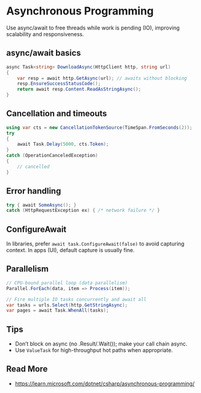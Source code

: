 # Asynchronous Programming

Use async/await to free threads while work is pending (IO), improving scalability and responsiveness.

## async/await basics
```csharp
async Task<string> DownloadAsync(HttpClient http, string url)
{
	var resp = await http.GetAsync(url); // awaits without blocking
	resp.EnsureSuccessStatusCode();
	return await resp.Content.ReadAsStringAsync();
}
```

## Cancellation and timeouts
```csharp
using var cts = new CancellationTokenSource(TimeSpan.FromSeconds(2));
try
{
	await Task.Delay(5000, cts.Token);
}
catch (OperationCanceledException)
{
	// cancelled
}
```

## Error handling
```csharp
try { await SomeAsync(); }
catch (HttpRequestException ex) { /* network failure */ }
```

## ConfigureAwait
In libraries, prefer `await task.ConfigureAwait(false)` to avoid capturing context. In apps (UI), default capture is usually fine.

## Parallelism
```csharp
// CPU-bound parallel loop (data parallelism)
Parallel.ForEach(data, item => Process(item));

// Fire multiple IO tasks concurrently and await all
var tasks = urls.Select(http.GetStringAsync);
var pages = await Task.WhenAll(tasks);
```

## Tips
- Don’t block on async (no .Result/.Wait()); make your call chain async.
- Use `ValueTask` for high-throughput hot paths when appropriate.

## Read More
- https://learn.microsoft.com/dotnet/csharp/asynchronous-programming/
